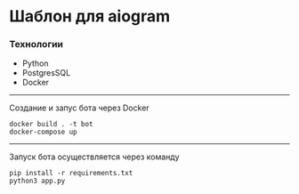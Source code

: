 # Шаблон для aiogram

### Технологии
- Python
- PostgresSQL
- Docker
***
Создание и запус бота через Docker
```
docker build . -t bot
docker-compose up
```
***
Запуск бота осуществляется через команду

```
pip install -r requirements.txt
python3 app.py
```
